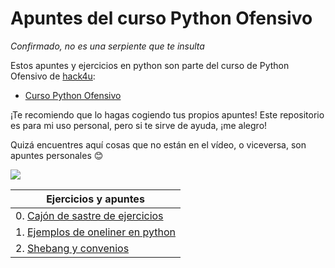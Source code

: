 # Apuntes del curso Python Ofensivo

_Confirmado, no es una serpiente que te insulta_

Estos apuntes y ejercicios en python son parte del curso de Python Ofensivo de [hack4u](https://hack4u.io):
- [Curso Python Ofensivo](https://hack4u.io/cursos/python-ofensivo/)

¡Te recomiendo que lo hagas cogiendo tus propios apuntes! Este repositorio es para mi uso personal, pero si te sirve de ayuda, ¡me alegro!

Quizá encuentres aquí cosas que no están en el vídeo, o viceversa, son apuntes personales 😊

![](https://c.tenor.com/-SV9TjUGabMAAAAC/hacker-python.gif)

| Ejercicios y apuntes                                         |
| ------------------------------------------------------------ |
| 0. [Cajón de sastre de ejercicios](./00_cajon_sastre)        |
| 1. [Ejemplos de oneliner en python](./01_oneliner/README.md) |
| 2. [Shebang y convenios](./02_shebang_convenios/README.md)   |

